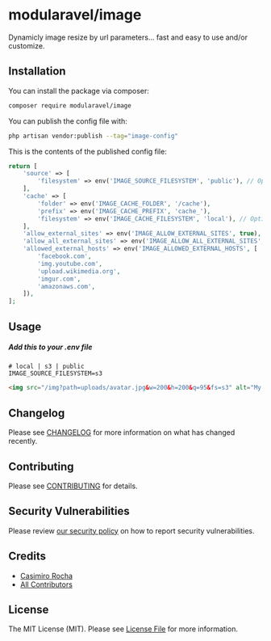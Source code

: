 # modularavel/image

Dynamicly image resize by url parameters... fast and easy to use and/or customize.

## Installation

You can install the package via composer:

```bash
composer require modularavel/image
```

You can publish the config file with:

```bash
php artisan vendor:publish --tag="image-config"
```

This is the contents of the published config file:

```php
return [
    'source' => [
        'filesystem' => env('IMAGE_SOURCE_FILESYSTEM', 'public'), // Options: "local", "public", "s3"
    ],
    'cache' => [
        'folder' => env('IMAGE_CACHE_FOLDER', '/cache'),
        'prefix' => env('IMAGE_CACHE_PREFIX', 'cache_'),
        'filesystem' => env('IMAGE_CACHE_FILESYSTEM', 'local'), // Options: "local", "public", "s3"
    ],
    'allow_external_sites' => env('IMAGE_ALLOW_EXTERNAL_SITES', true),
    'allow_all_external_sites' => env('IMAGE_ALLOW_ALL_EXTERNAL_SITES', true),
    'allowed_external_hosts' => env('IMAGE_ALLOWED_EXTERNAL_HOSTS', [
        'facebook.com',
        'img.youtube.com',
        'upload.wikimedia.org',
        'imgur.com',
        'amazonaws.com',
    ]),
];

```

## Usage

##### Add this to your .env file

```dotenv
# local | s3 | public
IMAGE_SOURCE_FILESYSTEM=s3
```

```html
<img src="/img?path=uploads/avatar.jpg&w=200&h=200&q=95&fs=s3" alt="My cached image from filesystem: s3" />
```

## Changelog

Please see [CHANGELOG](CHANGELOG.md) for more information on what has changed recently.

## Contributing

Please see [CONTRIBUTING](CONTRIBUTING.md) for details.

## Security Vulnerabilities

Please review [our security policy](../../security/policy) on how to report security vulnerabilities.

## Credits

- [Casimiro Rocha](https://github.com/casimirorocha)
- [All Contributors](../../contributors)

## License

The MIT License (MIT). Please see [License File](LICENSE.md) for more information.
